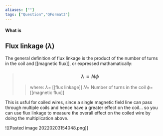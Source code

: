 ```yaml
---
aliases: [""]
tags: ["Question","QFormat3"]
---
```


#### What is
## Flux linkage ($\lambda$)
The general definition of flux linkage is the product of the number of turns in the coil and [[magnetic flux]], or expressed mathamatically:

> ### $$ \lambda = N \phi $$ 
>> where:
>> $\lambda=$ [[flux linkage]]
>> $N=$ Number of turns in the coil
>> $\phi=$ [[magnetic flux]]

This is usful for coiled wires, since a single magnetic field line can pass through multiple coils and hence have a greater effect on the coil... so you can use flux linkage to measure the overall effect on the coiled wire by doing the multiplication above.

![[Pasted image 20220203154048.png]]